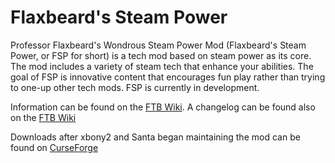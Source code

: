 Flaxbeard's Steam Power
==============
Professor Flaxbeard's Wondrous Steam Power Mod (Flaxbeard's Steam Power, or FSP for short) is a tech mod based on steam power as its core. The mod includes a variety of steam tech that enhance your abilities. The goal of FSP is innovative content that encourages fun play rather than trying to one-up other tech mods. FSP is currently in development.

Information can be found on the [FTB Wiki](http://ftb.gamepedia.com/Flaxbeard's_Steam_Power).
A changelog can be found also on the [FTB Wiki](http://ftb.gamepedia.com/Flaxbeard's_Steam_Power/Changelog)

Downloads after xbony2 and Santa began maintaining the mod can be found on [CurseForge](http://minecraft.curseforge.com/mc-mods/224867-flaxbeards-steam-power/)
